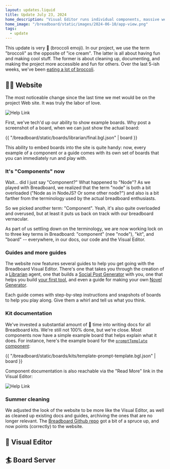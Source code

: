 ```yaml
---
layout: updates.liquid
title: Update July 23, 2024
home_description: "Visual Editor runs individual components, massive website overhaul, guides, docs."
home_image: "/breadboard/static/images/2024-06-10/app-view.png"
tags:
  - update
---
```


This update is very 🥦 (broccoli emoji). In our project, we use the term "broccoli" as the opposite of "ice cream". The latter is all about having fun and making cool stuff. The former is about cleaning up, documenting, and making the project more accessible and fun for others. Over the last 5-ish weeks, we've been [eating a lot of broccoli](https://github.com/breadboard-ai/breadboard/issues/1818).

## 🧑‍🏫 Website

The most noticeable change since the last time we met would be on the project Web site. It was truly the labor of love.

![Help Link](/breadboard/static/images/2024-07-23/website-home.png)

First, we've tech'd up our ability to show example boards. Why post a screenshot of a board, when we can just show the actual board:

{{ "/breadboard/static/boards/librarian/final.bgl.json" | board }}

This ability to embed boards into the site is quite handy: now, every example of a component or a guide comes with its own set of boards that you can immediately run and play with.

### It's "Components" now

Wait... did I just say "Component?" What happened to "Node"? As we played with Breadboard, we realized that the term "node" is both a bit overloaded ("Node as in NodeJS? Or some other node?") and also is a bit farther from the terminology used by the actual breadboard enthusiasts.

So we picked another term: "Component". Yeah, it's also quite overloaded and overused, but at least it puts us back on track with our breadboard vernacular.

As part of us settling down on the terminology, we are now working lock on to three key terms in Breadboard: "component" (nee "node"), "kit", and "board" -- everywhere, in our docs, our code and the Visual Editor.

### Guides and more guides

The website now features several guides to help you get going with the Breadboard Visual Editor. There's one that takes you through the creation of a [Librarian](/breadboard/docs/guides/librarian/) agent, one that builds a [Social Post Generator](/breadboard/docs/guides/social-post/) with you, one that helps you build [your first tool](/breadboard/docs/guides/first-tool/), and even a guide for making your own [Novel Generator](/breadboard/docs/guides/novel-generator/).

Each guide comes with step-by-step instructions and snapshots of boards to help you play along. Give them a whirl and tell us what you think.

### Kit documentation

We've invested a substantial amount of 🥦 time into writing docs for all Breadboard kits. We're still not 100% done, but we're close. Most components now have a simple example board that helps explain what it does. For instance, here's the example board for the [`promptTemplate` component](/breadboard/docs/kits/template/#the-prompttemplate-component):

{{ "/breadboard/static/boards/kits/template-prompt-template.bgl.json" | board }}

Component documentation is also reachable via the "Read More" link in the Visual Editor:

![Help Link](/breadboard/static/images/2024-07-23/help-link.png)

### Summer cleaning

We adjusted the look of the website to be more like the Visual Editor, as well as cleaned up existing docs and guides, archiving the ones that are no longer relevant. The [Breadboard Github repo](https://github.com/breadboard-ai/breadboard) got a bit of a spruce up, and now points (correctly) to the website.

## 🎨 Visual Editor

## 🏄 Board Server
